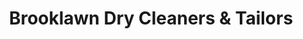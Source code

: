---
title: "Brooklawn Dry Cleaners & Tailors"
url: /bridgeport/brooklawn-dry-cleaners-und-tailors/
shop: Wäscherei
---